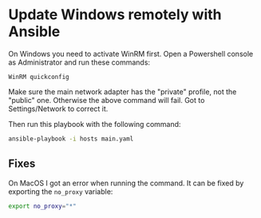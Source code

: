 # Update Windows remotely with Ansible

On Windows you need to activate WinRM first. Open a Powershell console as Administrator and run these commands:

```batch
WinRM quickconfig
```

Make sure the main network adapter has the "private" profile, not the "public" one. Otherwise the above command will fail. Got to Settings/Network to correct it.

Then run this playbook with the following command:

```sh
ansible-playbook -i hosts main.yaml
```

## Fixes

On MacOS I got an error when running the command. It can be fixed by exporting the `no_proxy` variable:

```sh
export no_proxy="*"
```
